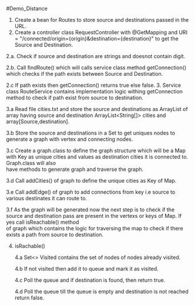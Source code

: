 #Demo_Distance

1. Create a bean for Routes to store source and destinations passed in the URL.
2. Create a controller class RequestController with @GetMapping and URI = "/connected/origin={origin}&destination={destination}" to get the Source and Destination.
  
  2.a. Check if source and destination are strings and doesnot contain digit.
  
  2.b. Call findRoute() which will calls service class method getConnection() which checks if the path exists between Source and Destination.
  
  2.c If path exists then getConnection() returns true else false.
3. Service class RouteService contains implementation logic withing getConnection method to check if path exist from source to destination.
  
  3.a Read file cities.txt and store the source and destinations as ArrayList of array having source and destination ArrayList<String[]> cities and array[Source,destination].
  
  3.b Store the source and destinations in a Set to get uniques nodes to generate a graph with vertex and connecting nodes.
  
  3.c Create a graph.class to define the graph structure which will be a Map with Key as unique cities and values as destination cities it is connected to. Graph.class will also   
      have methods to generate graph and traverse the graph.
  
  3.d Call addCities() of graph to define the unique cities as Key of Map.
 
 3.e Call addEdge() of graph to add connections from key i.e source to various destinates it can route to.
 
 3.f As the graph will be generated now the next step is to check if the source and destination pass are present in the vertexs or keys of Map. If yes call isReachable() method          
      of graph which contains the logic for traversing the map to check if there exists a path from source to destination.
     
     
4. isRachable()

   4.a Set<> Visited contains the set of nodes of nodes already visited.
   
   4.b If not visited then add it to queue and mark it as visited. 
   
   4.c Poll the queue and if destination is found, then return true.
   
   4.d Poll the queue till the queue is empty and destination is not reached return false.
         
      
     
         
